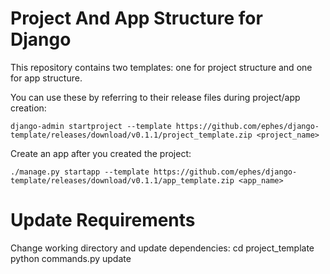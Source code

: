 # Project And App Structure for Django

This repository contains two templates: one for project structure and one for app structure.

You can use these by referring to their release files during project/app creation:

    django-admin startproject --template https://github.com/ephes/django-template/releases/download/v0.1.1/project_template.zip <project_name>


Create an app after you created the project:

    ./manage.py startapp --template https://github.com/ephes/django-template/releases/download/v0.1.1/app_template.zip <app_name>

# Update Requirements

Change working directory and update dependencies:
    cd project_template
    python commands.py update
